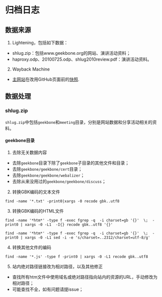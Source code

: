 # 归档日志

## 数据来源

1. Lightening，包括如下数据：

* shlug.zip：包括www.geekbone.org的网站、演讲活动资料；
* haproxy.odp、20100725.odp、shlug2010review.pdf：演讲活动资料。

2. Wayback Machine

* [主网站](http://www.shlug.org)在改用GitHub页面前的[快照](https://web.archive.org/web/20151119122625/http://www.shlug.org/).

## 数据处理

### shlug.zip

`shlug.zip`中包括`geekbone`和`meeting`目录，分别是网站数据和分享活动相关的资料。

#### geekbone目录

1. 去除无关数据内容

* 去除`geekbone`目录下除了`geekbone`子目录的其他文件和目录；
* 去除`geekbone/geekbone/cert`目录；
* 去除`geekbone/geekbone/webalizer`；
* 去除从来没用过的`geekbone/geekbone/discuss`；

2. 转换GBK编码的文本文件

```
find -name '*.txt' -print0|xargs -0 recode gbk..utf8
```

3. 转换GBK编码的HTML文件

```
find -name '*htm*' -type f -exec fgrep -q  -i charset=gb '{}'  \;  -print0 | xargs -0 -L1  -I{} recode gbk..utf8 '{}'

find -name '*htm*' -type f -exec fgrep -q  -i charset=gb '{}'  \;  -print0 | xargs -0 -L1 sed -i -e 's/charset=..2312/charset=utf-8/g'
```

4. 转换其他文件的编码

```
find -name '*.js' -type f -print0 | xargs -0 -L1 recode gbk..utf8
```

5. 站内绝对路径链接改为相对路径，以及其他修正

* 查找所有htm文件中使用域名或绝对路径指向站内的资源的URL，手动修改为相对路径；
* 可能查找不全，如有问题请提issue；
